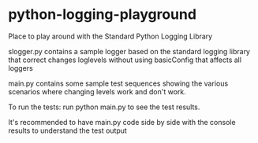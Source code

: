 # python-logging-playground
Place to play around with the Standard Python Logging Library

slogger.py contains a sample logger based on the standard logging library that correct changes loglevels without
using basicConfig that affects all loggers

main.py contains some sample test sequences showing the various scenarios where changing levels work and don't work. 

To run the tests: run python main.py to see the test results.

It's recommended to have main.py code side by side with the console results to understand the test output
